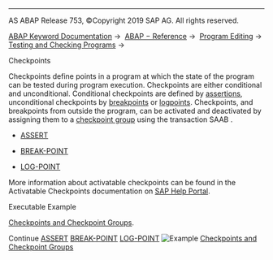   

* * *

AS ABAP Release 753, ©Copyright 2019 SAP AG. All rights reserved.

[ABAP Keyword Documentation](https://help.sap.com/doc/abapdocu_753_index_htm/7.53/en-US/abenabap.htm) →  [ABAP − Reference](https://help.sap.com/doc/abapdocu_753_index_htm/7.53/en-US/abenabap_reference.htm) →  [Program Editing](https://help.sap.com/doc/abapdocu_753_index_htm/7.53/en-US/abenprogram_editing.htm) →  [Testing and Checking Programs](https://help.sap.com/doc/abapdocu_753_index_htm/7.53/en-US/abenabap_tests.htm) → 

Checkpoints

Checkpoints define points in a program at which the state of the program can be tested during program execution. Checkpoints are either conditional and unconditional. Conditional checkpoints are defined by [assertions](https://help.sap.com/doc/abapdocu_753_index_htm/7.53/en-US/abenassertion_glosry.htm "Glossary Entry"), unconditional checkpoints by [breakpoints](https://help.sap.com/doc/abapdocu_753_index_htm/7.53/en-US/abenbreakpoint_glosry.htm "Glossary Entry") or [logpoints](https://help.sap.com/doc/abapdocu_753_index_htm/7.53/en-US/abenlogpoint_glosry.htm "Glossary Entry"). Checkpoints, and breakpoints from outside the program, can be activated and deactivated by assigning them to a [checkpoint group](https://help.sap.com/doc/abapdocu_753_index_htm/7.53/en-US/abencheckpoint_group_glosry.htm "Glossary Entry") using the transaction SAAB .

-   [ASSERT](https://help.sap.com/doc/abapdocu_753_index_htm/7.53/en-US/abapassert.htm)

-   [BREAK-POINT](https://help.sap.com/doc/abapdocu_753_index_htm/7.53/en-US/abapbreak-point.htm)

-   [LOG-POINT](https://help.sap.com/doc/abapdocu_753_index_htm/7.53/en-US/abaplog-point.htm)

More information about activatable checkpoints can be found in the Activatable Checkpoints documentation on [SAP Help Portal](http://help.sap.com).

Executable Example

[Checkpoints and Checkpoint Groups](https://help.sap.com/doc/abapdocu_753_index_htm/7.53/en-US/abencheckpoint_abexa.htm).

Continue
[ASSERT](https://help.sap.com/doc/abapdocu_753_index_htm/7.53/en-US/abapassert.htm)
[BREAK-POINT](https://help.sap.com/doc/abapdocu_753_index_htm/7.53/en-US/abapbreak-point.htm)
[LOG-POINT](https://help.sap.com/doc/abapdocu_753_index_htm/7.53/en-US/abaplog-point.htm)
![Example](exa.gif "Example") [Checkpoints and Checkpoint Groups](https://help.sap.com/doc/abapdocu_753_index_htm/7.53/en-US/abencheckpoint_abexa.htm)